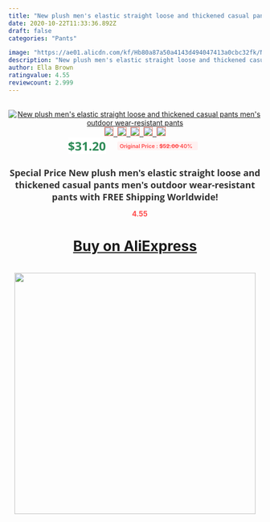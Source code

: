 ```yaml
---
title: "New plush men's elastic straight loose and thickened casual pants men's outdoor wear-resistant pants"
date: 2020-10-22T11:33:36.892Z
draft: false
categories: "Pants"

image: "https://ae01.alicdn.com/kf/Hb80a87a50a4143d494047413a0cbc32fk/New-plush-men-s-elastic-straight-loose-and-thickened-casual-pants-men-s-outdoor-wear-resistant.jpg"
description: "New plush men's elastic straight loose and thickened casual pants men's outdoor wear-resistant pants"
author: Ella Brown
ratingvalue: 4.55
reviewcount: 2.999
---
```

<br>
<div style="text-align: center;">
<a href="https://s.click.aliexpress.com/e/_AtD1OH" target="_blank" rel="nofollow noopener noreferrer"><img alt="New plush men's elastic straight loose and thickened casual pants men's outdoor wear-resistant pants" class="magnifier-image" src="https://ae01.alicdn.com/kf/Hb80a87a50a4143d494047413a0cbc32fk/New-plush-men-s-elastic-straight-loose-and-thickened-casual-pants-men-s-outdoor-wear-resistant.jpg_640x640.jpg">
<br>
<img style="border:1px solid salmon" src="https://ae01.alicdn.com/kf/Hb80a87a50a4143d494047413a0cbc32fk/New-plush-men-s-elastic-straight-loose-and-thickened-casual-pants-men-s-outdoor-wear-resistant.jpg_120x120.jpg">&nbsp;&nbsp;<img style="border:1px solid salmon" src="https://ae01.alicdn.com/kf/H1ca6c2d0d5f140c8b7c44f1c85da9f64s/New-plush-men-s-elastic-straight-loose-and-thickened-casual-pants-men-s-outdoor-wear-resistant.jpg_120x120.jpg">&nbsp;&nbsp;<img style="border:1px solid salmon" src="_120x120.jpg">&nbsp;&nbsp;<img style="border:1px solid salmon" src="_120x120.jpg">&nbsp;&nbsp;<img style="border:1px solid salmon" src="_120x120.jpg"></a></div><br0>
<div style="text-align: center;"><span style="background-color: white; border: 0px; box-sizing: border-box; color: seagreen; display: inline-block; font-family: &quot;open sans&quot; , &quot;arial&quot; , &quot;helvetica&quot; , sans-serif , &quot;heiti&quot;; font-size: 24px; font-stretch: inherit; font-weight: 700; line-height: inherit; margin: 0px 10px 0px 0px; padding: 0px; vertical-align: middle;">$31.20 </span>
<span style="background: rgb(255 , 241 , 241); border-radius: 3px; border: 0px; box-sizing: border-box; color: #ff4747; display: inline-block; font-family: inherit; font-size: 12px; font-stretch: inherit; font-style: inherit; font-variant: inherit; font-weight: 600; line-height: inherit; margin: 0px; padding: 2px 5px; transform: scale(0.9); vertical-align: middle;">Original Price : <b style="text-decoration: line-through;">$52.00 </b> 40%&nbsp;&nbsp;</span></div>
<h1 style="color: #333333; display: inline-block; font-family: &quot;open sans&quot; , &quot;arial&quot; , &quot;helvetica&quot; , sans-serif , &quot;heiti&quot;; font-size: 18px; font-stretch: inherit; font-weight: 700; text-align: center;">Special Price New plush men's elastic straight loose and thickened casual pants men's outdoor wear-resistant pants with FREE Shipping Worldwide!</h1>
<div style="color: #ff4747; text-align: center;">
<img src="https://4.bp.blogspot.com/-M0ZcTcb-5uY/XleCXlxnR4I/AAAAAAAAAEc/OrjgMkXV1oMQFaCRZj5HQwOCBcu3w1FegCPcBGAYYCw/s1600/star.png" style="height: 15px;">&nbsp;<b>4.55</b></div>
<div class="button_cont" align="center"><a class="buynow_a" href="https://s.click.aliexpress.com/e/_AtD1OH" target="_blank" rel="nofollow noopener noreferrer"><H1>Buy on AliExpress</H1></a></div><br>
<div class="separator" style="clear: both; text-align: center;">
<img src="https://lh3.googleusercontent.com/-pTy5HemUv9M/XlePHvY0dAI/AAAAAAAAAE4/0nX5iRUoIWY8eMW9Dpxeirr157OZliDIgCLcBGAsYHQ/s1600/badge.gif" width="480">
</div>
